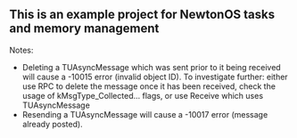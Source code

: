 ## This is an example project for NewtonOS tasks and memory management ##

Notes:

* Deleting a TUAsyncMessage which was sent prior to it being received will cause a -10015 error (invalid object ID). To investigate further: either use RPC to delete the message once it has been received, check the usage of kMsgType_Collected... flags, or use Receive which uses TUAsyncMessage
* Resending a TUAsyncMessage will cause a -10017 error (message already posted).